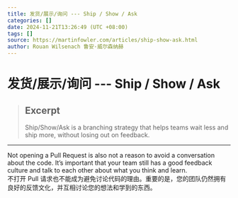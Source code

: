 ```yaml
---
title: 发货/展示/询问 --- Ship / Show / Ask
categories: []
date: 2024-11-21T13:26:49 (UTC +08:00)
tags: []
source: https://martinfowler.com/articles/ship-show-ask.html
author: Rouan Wilsenach 鲁安·威尔森纳赫
---
```



# 发货/展示/询问 --- Ship / Show / Ask

> ## Excerpt
> Ship/Show/Ask is a branching strategy that helps teams wait less and ship more, without losing out on feedback.

---
<!--more-->

Not opening a Pull Request is also not a reason to avoid a conversation about the code. It’s important that your team still has a good feedback culture and talk to each other about what you think and learn.  
不打开 Pull 请求也不能成为避免讨论代码的理由。重要的是，您的团队仍然拥有良好的反馈文化，并互相讨论您的想法和学到的东西。

